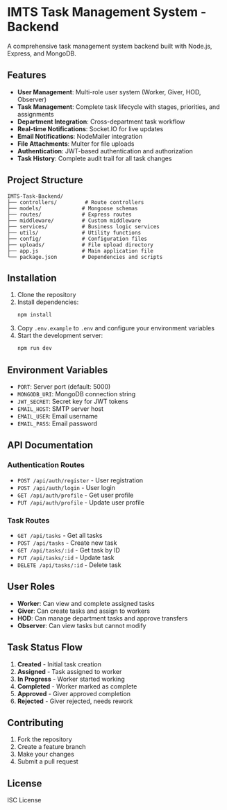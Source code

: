 # IMTS Task Management System - Backend

A comprehensive task management system backend built with Node.js, Express, and MongoDB.

## Features

- **User Management**: Multi-role user system (Worker, Giver, HOD, Observer)
- **Task Management**: Complete task lifecycle with stages, priorities, and assignments
- **Department Integration**: Cross-department task workflow
- **Real-time Notifications**: Socket.IO for live updates
- **Email Notifications**: NodeMailer integration
- **File Attachments**: Multer for file uploads
- **Authentication**: JWT-based authentication and authorization
- **Task History**: Complete audit trail for all task changes

## Project Structure

```
IMTS-Task-Backend/
├── controllers/         # Route controllers
├── models/             # Mongoose schemas
├── routes/             # Express routes
├── middleware/         # Custom middleware
├── services/           # Business logic services
├── utils/              # Utility functions
├── config/             # Configuration files
├── uploads/            # File upload directory
├── app.js              # Main application file
└── package.json        # Dependencies and scripts
```

## Installation

1. Clone the repository
2. Install dependencies:
   ```bash
   npm install
   ```
3. Copy `.env.example` to `.env` and configure your environment variables
4. Start the development server:
   ```bash
   npm run dev
   ```

## Environment Variables

- `PORT`: Server port (default: 5000)
- `MONGODB_URI`: MongoDB connection string
- `JWT_SECRET`: Secret key for JWT tokens
- `EMAIL_HOST`: SMTP server host
- `EMAIL_USER`: Email username
- `EMAIL_PASS`: Email password

## API Documentation

### Authentication Routes
- `POST /api/auth/register` - User registration
- `POST /api/auth/login` - User login
- `GET /api/auth/profile` - Get user profile
- `PUT /api/auth/profile` - Update user profile

### Task Routes
- `GET /api/tasks` - Get all tasks
- `POST /api/tasks` - Create new task
- `GET /api/tasks/:id` - Get task by ID
- `PUT /api/tasks/:id` - Update task
- `DELETE /api/tasks/:id` - Delete task

## User Roles

- **Worker**: Can view and complete assigned tasks
- **Giver**: Can create tasks and assign to workers
- **HOD**: Can manage department tasks and approve transfers
- **Observer**: Can view tasks but cannot modify

## Task Status Flow

1. **Created** - Initial task creation
2. **Assigned** - Task assigned to worker
3. **In Progress** - Worker started working
4. **Completed** - Worker marked as complete
5. **Approved** - Giver approved completion
6. **Rejected** - Giver rejected, needs rework

## Contributing

1. Fork the repository
2. Create a feature branch
3. Make your changes
4. Submit a pull request

## License

ISC License
